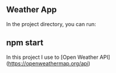 ## Weather App

In the project directory, you can run:
## npm start

In this project I use to [Open Weather API] (https://openweathermap.org/api)
